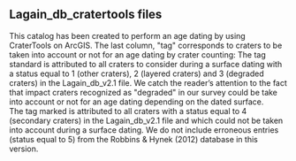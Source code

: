 ## Lagain_db_cratertools files

This catalog has been created to perform an age dating by using CraterTools on ArcGIS. 
The last column, "tag" corresponds to craters to be taken into account or not for an age dating by crater counting:
The tag standard is attributed to all craters to consider during a surface dating with a status equal to 1 (other craters), 2 (layered craters) and 3 (degraded craters) in the Lagain_db_v2.1 file. We catch the reader’s attention to the fact that impact craters recognized as "degraded" in our survey could be take into account or not for an age dating depending on the dated surface.    
The tag marked is attributed to all craters with a status equal to 4 (secondary craters) in the Lagain_db_v2.1 file and which could not be taken into account during a surface dating.
We do not include erroneous entries (status equal to 5) from the Robbins & Hynek (2012) database in this version. 
